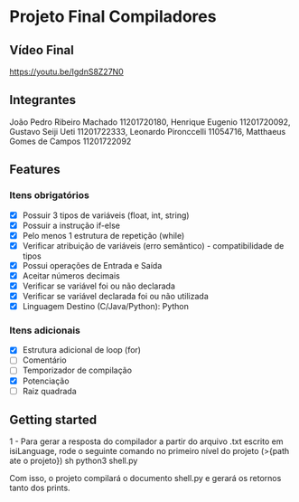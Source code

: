 # Projeto Final Compiladores

## Vídeo Final
https://youtu.be/IgdnS8Z27N0

## Integrantes
João Pedro Ribeiro Machado 11201720180,
Henrique Eugenio 11201720092,
Gustavo Seiji Ueti 11201722333,
Leonardo Pironccelli 11054716,
Matthaeus Gomes de Campos 11201722092


## Features
### Itens obrigatórios

- [x] Possuir 3 tipos de variáveis (float, int, string)
- [x] Possuir a instrução if-else
- [x] Pelo menos 1 estrutura de repetição (while)
- [x] Verificar atribuição de variáveis (erro semântico) - compatibilidade de tipos
- [x] Possui operações de Entrada e Saída
- [x] Aceitar números decimais
- [x] Verificar se variável foi ou não declarada
- [x] Verificar se variável declarada foi ou não utilizada
- [x] Linguagem Destino (C/Java/Python): Python

### Itens adicionais
- [x] Estrutura adicional de loop (for)
- [ ] Comentário
- [ ] Temporizador de compilação
- [x] Potenciação
- [ ] Raiz quadrada

## Getting started
1 - Para gerar a resposta do compilador a partir do arquivo .txt escrito em isiLanguage, rode o seguinte comando no primeiro nível do projeto
 (>{path ate o projeto})
sh
python3 shell.py

Com isso, o projeto compilará o documento shell.py e gerará os retornos tanto dos prints.
